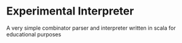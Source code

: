 Experimental Interpreter
========================

A very simple combinator parser and interpreter written in scala for
educational purposes

